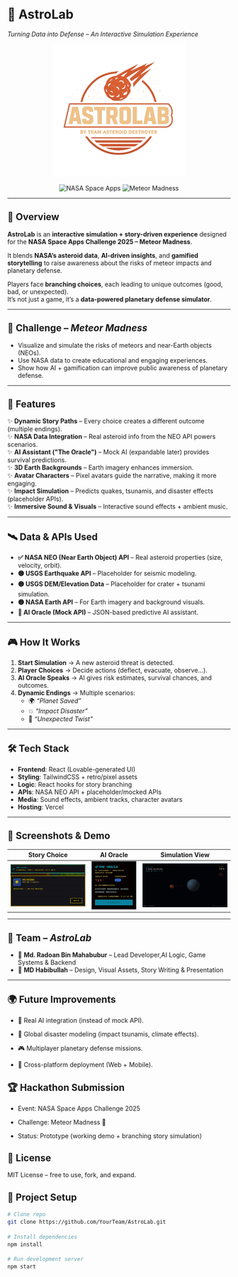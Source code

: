 # 🌌 AstroLab  
*Turning Data into Defense – An Interactive Simulation Experience*  

<p align="center">
  <img src="logo.png" alt="AstroLab Logo" width="300"/>
</p>  

<p align="center">
  <img src="https://img.shields.io/badge/NASA%20Space%20Apps-2025-blue?logo=nasa" alt="NASA Space Apps"/>
  <img src="https://img.shields.io/badge/Challenge-Meteor%20Madness-orange?logo=meteor" alt="Meteor Madness"/>
</p>

---

## 🚀 Overview  
**AstroLab** is an **interactive simulation + story-driven experience** designed for the **NASA Space Apps Challenge 2025 – Meteor Madness**.  

It blends **NASA’s asteroid data**, **AI-driven insights**, and **gamified storytelling** to raise awareness about the risks of meteor impacts and planetary defense.  

Players face **branching choices**, each leading to unique outcomes (good, bad, or unexpected).  
It’s not just a game, it’s a **data-powered planetary defense simulator**.  

---

## 🎯 Challenge – *Meteor Madness*  
- Visualize and simulate the risks of meteors and near-Earth objects (NEOs).  
- Use NASA data to create educational and engaging experiences.  
- Show how AI + gamification can improve public awareness of planetary defense.  

---

## 🧩 Features  
✨ **Dynamic Story Paths** – Every choice creates a different outcome (multiple endings).  
✨ **NASA Data Integration** – Real asteroid info from the NEO API powers scenarios.  
✨ **AI Assistant ("The Oracle")** – Mock AI (expandable later) provides survival predictions.  
✨ **3D Earth Backgrounds** – Earth imagery enhances immersion.  
✨ **Avatar Characters** – Pixel avatars guide the narrative, making it more engaging.  
✨ **Impact Simulation** – Predicts quakes, tsunamis, and disaster effects (placeholder APIs).  
✨ **Immersive Sound & Visuals** – Interactive sound effects + ambient music.  

---

## 🛰️ Data & APIs Used  
- **✅ NASA NEO (Near Earth Object) API** – Real asteroid properties (size, velocity, orbit).  
- **🟡 USGS Earthquake API** – Placeholder for seismic modeling.  
- **🟡 USGS DEM/Elevation Data** – Placeholder for crater + tsunami simulation.  
- **🟡 NASA Earth API** – For Earth imagery and background visuals.  
- **🧠 AI Oracle (Mock API)** – JSON-based predictive AI assistant.  

---

## 🎮 How It Works  
1. **Start Simulation** → A new asteroid threat is detected.  
2. **Player Choices** → Decide actions (deflect, evacuate, observe…).  
3. **AI Oracle Speaks** → AI gives risk estimates, survival chances, and outcomes.  
4. **Dynamic Endings** → Multiple scenarios:  
   - 🌍 *“Planet Saved”*  
   - 💥 *“Impact Disaster”*  
   - 🤯 *“Unexpected Twist”*  

---

## 🛠️ Tech Stack  
- **Frontend**: React (Lovable-generated UI)  
- **Styling**: TailwindCSS + retro/pixel assets  
- **Logic**: React hooks for story branching  
- **APIs**: NASA NEO API + placeholder/mocked APIs  
- **Media**: Sound effects, ambient tracks, character avatars  
- **Hosting**: Vercel 
---

## 📸 Screenshots & Demo  
| Story Choice | AI Oracle | Simulation View |  
|--------------|-----------|-----------------|  
| ![Story](Story.png) | ![AI](AI.png) | ![Sim](simulation.png) |  


---

## 👥 Team – *AstroLab*  
- 🌌 **Md. Radoan Bin Mahabubur** – Lead Developer,AI Logic, Game Systems & Backend
- 🎨 **MD Habibullah** – Design, Visual Assets, Story Writing & Presentation  

---
## 🌍 Future Improvements
- 🔮 Real AI integration (instead of mock API).

- 🌊 Global disaster modeling (impact tsunamis, climate effects).

- 🎮 Multiplayer planetary defense missions.

- 📱 Cross-platform deployment (Web + Mobile).

## 🏆 Hackathon Submission
- Event: NASA Space Apps Challenge 2025

- Challenge: Meteor Madness 🌠

- Status: Prototype (working demo + branching story simulation)

## 📜 License
MIT License – free to use, fork, and expand.

## 📂 Project Setup  
```bash
# Clone repo
git clone https://github.com/YourTeam/AstroLab.git

# Install dependencies
npm install

# Run development server
npm start



